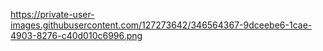 https://private-user-images.githubusercontent.com/127273642/346564367-9dceebe6-1cae-4903-8276-c40d010c6996.png
